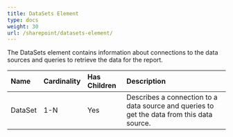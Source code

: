 ```yaml
---
title: DataSets Element
type: docs
weight: 30
url: /sharepoint/datasets-element/
---
```


The DataSets element contains information about connections to the data sources and queries to retrieve the data for the report.

|**Name**|**Cardinality**|**Has Children**|**Description**|
| :- | :- | :- | :- |
|DataSet|1-N|Yes|Describes a connection to a data source and queries to get the data from this data source.|

